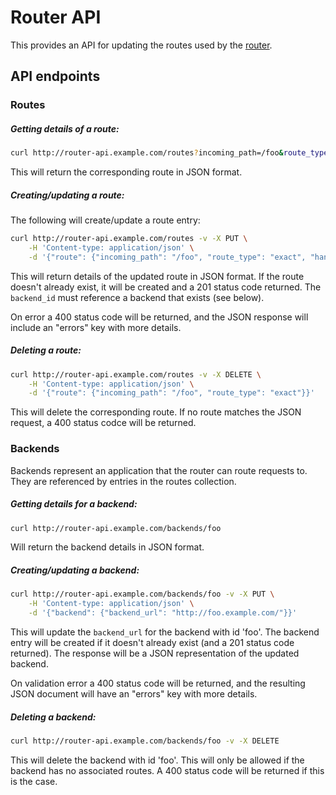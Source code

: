 Router API
==========

This provides an API for updating the routes used by the [router](https://github.com/alphagov/router/).


API endpoints
-------------

### Routes

##### Getting details of a route:

``` sh
curl http://router-api.example.com/routes?incoming_path=/foo&route_type=exact
```

This will return the corresponding route in JSON format.

##### Creating/updating a route:

The following will create/update a route entry:

``` sh
curl http://router-api.example.com/routes -v -X PUT \
    -H 'Content-type: application/json' \
    -d '{"route": {"incoming_path": "/foo", "route_type": "exact", "handler": "backend", "backend_id": "foo"}}'
```

This will return details of the updated route in JSON format.  If the route doesn't already exist, it will be created and a 201 status code returned.  The `backend_id` must reference a backend that exists (see below).

On error a 400 status code will be returned, and the JSON response will include an "errors" key with more details.

##### Deleting a route:

``` sh
curl http://router-api.example.com/routes -v -X DELETE \
    -H 'Content-type: application/json' \
    -d '{"route": {"incoming_path": "/foo", "route_type": "exact"}}'
```

This will delete the corresponding route.  If no route matches the JSON request, a 400 status codce will be returned.

### Backends

Backends represent an application that the router can route requests to.  They are referenced by entries in the routes collection.

##### Getting details for a backend:

``` sh
curl http://router-api.example.com/backends/foo
```

Will return the backend details in JSON format.

##### Creating/updating a backend:

``` sh
curl http://router-api.example.com/backends/foo -v -X PUT \
    -H 'Content-type: application/json' \
    -d '{"backend": {"backend_url": "http://foo.example.com/"}}'
```

This will update the `backend_url` for the backend with id 'foo'.  The backend entry will be created if it doesn't already exist (and a 201 status code returned).  The response will be a JSON representation of the updated backend.

On validation error a 400 status code will be returned, and the resulting JSON document will have an "errors" key with more details.

##### Deleting a backend:

``` sh
curl http://router-api.example.com/backends/foo -v -X DELETE
```

This will delete the backend with id 'foo'.  This will only be allowed if the backend has no associated routes.  A 400 status code will be returned if this is the case.
